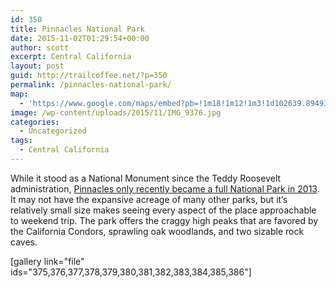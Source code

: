 ```yaml
---
id: 350
title: Pinnacles National Park
date: 2015-11-02T01:29:54+00:00
author: scott
excerpt: Central California
layout: post
guid: http://trailcoffee.net/?p=350
permalink: /pinnacles-national-park/
map:
  - 'https://www.google.com/maps/embed?pb=!1m18!1m12!1m3!1d102639.8949336496!2d-121.24613471807395!3d36.493870088439415!2m3!1f0!2f0!3f0!3m2!1i1024!2i768!4f13.1!3m3!1m2!1s0x8092438089cedd9f%3A0x9b82fbee98a844ee!2sPinnacles+National+Park!5e0!3m2!1sen!2sus!4v1470011845769'
image: /wp-content/uploads/2015/11/IMG_9376.jpg
categories:
  - Uncategorized
tags:
  - Central California
---
```

While it stood as a National Monument since the Teddy Roosevelt administration, <a href="http://www.nps.gov/pinn/index.htm">Pinnacles only recently became a full National Park in 2013</a>. It may not have the expansive acreage of many other parks, but it’s relatively small size makes seeing every aspect of the place approachable to weekend trip. The park offers the craggy high peaks that are favored by the California Condors, sprawling oak woodlands, and two sizable rock caves.

[gallery link="file" ids="375,376,377,378,379,380,381,382,383,384,385,386"]